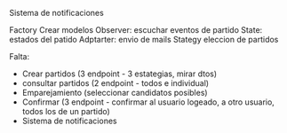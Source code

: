 Sistema de notificaciones

Factory Crear modelos
Observer: escuchar eventos de partido
State: estados del patido
Adptarter: envio de mails
Stategy eleccion de partidos


Falta:
- Crear partidos (3 endpoint - 3 estategias, mirar dtos)
- consultar partidos (2 endpoint - todos e individual)
- Emparejamiento (seleccionar candidatos posibles)
- Confirmar (3 endpoint - confirmar al usuario logeado, a otro usuario, todos los de un partido)
- Sistema de notificaciones